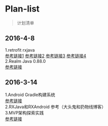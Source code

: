 # Plan-list
> 计划清单

## 2016-4-8
1.retrofit rxjava  
[参考链接1](http://www.pythonnote.com/archives/shen-ru-qian-chu-rxjava-si-fan-ying-shi-an-zhuo-kai-fa.html)
[参考链接2](https://medium.com/@ahmedrizwan/rxandroid-and-retrofit-2-0-66dc52725fff)
[参考链接3](https://segmentfault.com/a/1190000004077117)
[参考链接4](https://realm.io/cn/news/droidcon-jake-wharton-simple-http-retrofit-2/)  
2.Realm Java 0.88.0  
[参考链接](https://realm.io/cn/)

## 2016-3-14
1.Android Gradle构建系统  
[参考链接](http://blog.csdn.net/lzyzsd/article/details/42131637)  
2.RXJava和RXAndroid
参考（大头鬼和扔物线博客）  
3.MVP架构探索实践  
[参考链接](https://github.com/android10/Android-CleanArchitecture.git)